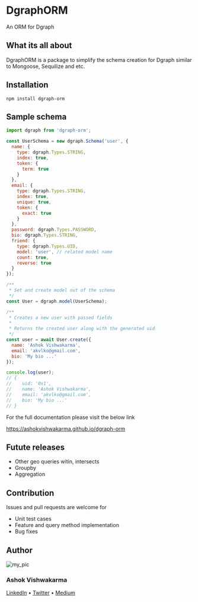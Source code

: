 # DgraphORM
An ORM for Dgraph

## What its all about

DgraphORM is a package to simplify the schema creation for Dgraph similar to Mongoose, Sequilize and etc.

## Installation

```
npm install dgraph-orm
```

## Sample schema

```javascript
import dgraph from 'dgraph-orm';

const UserSchema = new dgraph.Schema('user', {
  name: {
    type: dgraph.Types.STRING,
    index: true,
    token: {
      term: true
    }
  },
  email: {
    type: dgraph.Types.STRING,
    index: true,
    unique: true,
    token: {
      exact: true
    }
  },
  password: dgraph.Types.PASSWORD,
  bio: dgraph.Types.STRING,
  friend: {
    type: dgraph.Types.UID,
    model: 'user', // related model name
    count: true,
    reverse: true
  }
});

/**
 * Set and create model out of the schema
 */
const User = dgraph.model(UserSchema);

/**
 * Creates a new user with passed fields
 * 
 * Returns the created user along with the generated uid
 */
const user = await User.create({
  name: 'Ashok Vishwakarma',
  email: 'akvlko@gmail.com',
  bio: 'My bio ...'
});

console.log(user);
// {
//    uid: '0x1',
//    name: 'Ashok Vishwakarma',
//    email: 'akvlko@gmail.com',
//    bio: 'My bio ...'
// }
```

For the full documentation please visit the below link

https://ashokvishwakarma.github.io/dgraph-orm


## Futute releases

* Other geo queries witin, intersects
* Groupby
* Aggregation


## Contribution

Issues and pull requests are welcome for

* Unit test cases
* Feature and query method implementation
* Bug fixes

## Author
![my_pic](https://avatars1.githubusercontent.com/u/389185?s=100&v=1)

[](https://avatars1.githubusercontent.com/u/389185?s=460&v=4)
### Ashok Vishwakarma

[LinkedIn](https://www.linkedin.com/in/ashokvishwakarmaa/) &bull; [Twitter](https://twitter.com/_avishwakarma) &bull; [Medium](https://medium.com/@avishwakarma)